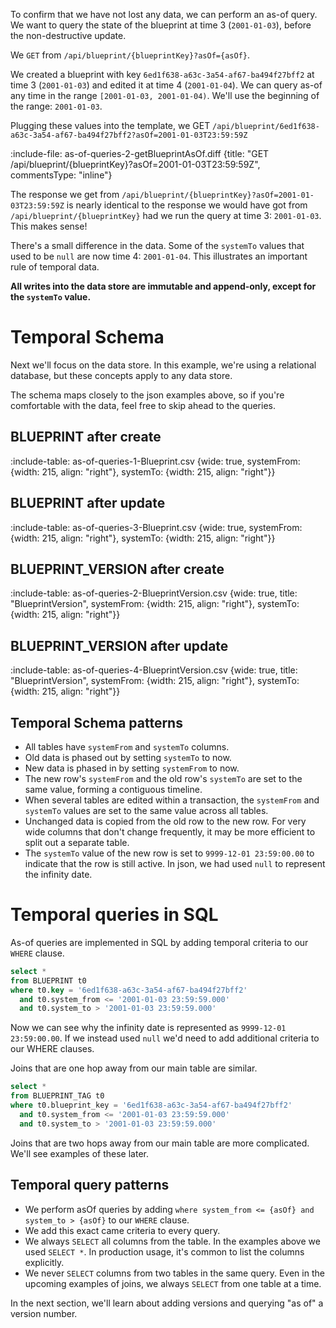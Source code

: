 To confirm that we have not lost any data, we can perform an as-of query. We want to query the state of the blueprint at time 3 (`2001-01-03`), before the non-destructive update.

We `GET` from `/api/blueprint/{blueprintKey}?asOf={asOf}`.

We created a blueprint with key `6ed1f638-a63c-3a54-af67-ba494f27bff2` at time 3 (`2001-01-03`) and edited it at time 4 (`2001-01-04`). We can query as-of any time in the range `[2001-01-03, 2001-01-04)`. We'll use the beginning of the range: `2001-01-03`.

Plugging these values into the template, we GET `/api/blueprint/6ed1f638-a63c-3a54-af67-ba494f27bff2?asOf=2001-01-03T23:59:59Z`

:include-file: as-of-queries-2-getBlueprintAsOf.diff {title: "GET /api/blueprint/{blueprintKey}?asOf=2001-01-03T23:59:59Z", commentsType: "inline"}

The response we get from `/api/blueprint/{blueprintKey}?asOf=2001-01-03T23:59:59Z` is nearly identical to the response we would have got from `/api/blueprint/{blueprintKey}` had we run the query at time 3: `2001-01-03`. This makes sense!

There's a small difference in the data. Some of the `systemTo` values that used to be `null` are now time 4: `2001-01-04`. This illustrates an important rule of temporal data.

**All writes into the data store are immutable and append-only, except for the `systemTo` value.**

# Temporal Schema

Next we'll focus on the data store. In this example, we're using a relational database, but these concepts apply to any data store.

The schema maps closely to the json examples above, so if you're comfortable with the data, feel free to skip ahead to the queries.

## BLUEPRINT after create

:include-table: as-of-queries-1-Blueprint.csv {wide: true, systemFrom: {width: 215, align: "right"}, systemTo: {width: 215, align: "right"}}

## BLUEPRINT after update

:include-table: as-of-queries-3-Blueprint.csv {wide: true, systemFrom: {width: 215, align: "right"}, systemTo: {width: 215, align: "right"}}

## BLUEPRINT_VERSION after create

:include-table: as-of-queries-2-BlueprintVersion.csv {wide: true, title: "BlueprintVersion", systemFrom: {width: 215, align: "right"}, systemTo: {width: 215, align: "right"}}

## BLUEPRINT_VERSION after update

:include-table: as-of-queries-4-BlueprintVersion.csv {wide: true, title: "BlueprintVersion", systemFrom: {width: 215, align: "right"}, systemTo: {width: 215, align: "right"}}

## Temporal Schema patterns

- All tables have `systemFrom` and `systemTo` columns.
- Old data is phased out by setting `systemTo` to now.
- New data is phased in by setting `systemFrom` to now.
- The new row's `systemFrom` and the old row's `systemTo` are set to the same value, forming a contiguous timeline.
- When several tables are edited within a transaction, the `systemFrom` and `systemTo` values are set to the same value across all tables.
- Unchanged data is copied from the old row to the new row. For very wide columns that don't change frequently, it may be more efficient to split out a separate table.
- The `systemTo` value of the new row is set to `9999-12-01 23:59:00.00` to indicate that the row is still active. In json, we had used `null` to represent the infinity date.

# Temporal queries in SQL

As-of queries are implemented in SQL by adding temporal criteria to our `WHERE` clause.

```sql
select *
from BLUEPRINT t0
where t0.key = '6ed1f638-a63c-3a54-af67-ba494f27bff2'
  and t0.system_from <= '2001-01-03 23:59:59.000'
  and t0.system_to > '2001-01-03 23:59:59.000'
```

Now we can see why the infinity date is represented as `9999-12-01 23:59:00.00`. If we instead used `null` we'd need to add additional criteria to our WHERE clauses.

Joins that are one hop away from our main table are similar.

```sql
select *
from BLUEPRINT_TAG t0
where t0.blueprint_key = '6ed1f638-a63c-3a54-af67-ba494f27bff2'
  and t0.system_from <= '2001-01-03 23:59:59.000'
  and t0.system_to > '2001-01-03 23:59:59.000'
```

Joins that are two hops away from our main table are more complicated. We'll see examples of these later.

## Temporal query patterns

- We perform asOf queries by adding `where system_from <= {asOf} and system_to > {asOf}` to our `WHERE` clause.
- We add this exact came criteria to every query.
- We always `SELECT` all columns from the table. In the examples above we used `SELECT *`. In production usage, it's common to list the columns explicitly.
- We never `SELECT` columns from two tables in the same query. Even in the upcoming examples of joins, we always `SELECT` from one table at a time.

In the next section, we'll learn about adding versions and querying "as of" a version number.
